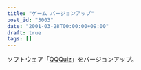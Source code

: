 ```yaml
---
title: "ゲーム バージョンアップ"
post_id: "3003"
date: "2001-03-28T00:00:00+09:00"
draft: true
tags: []
---
```



ソフトウェア「[QQQuiz](/qqquiz)」をバージョンアップ。
